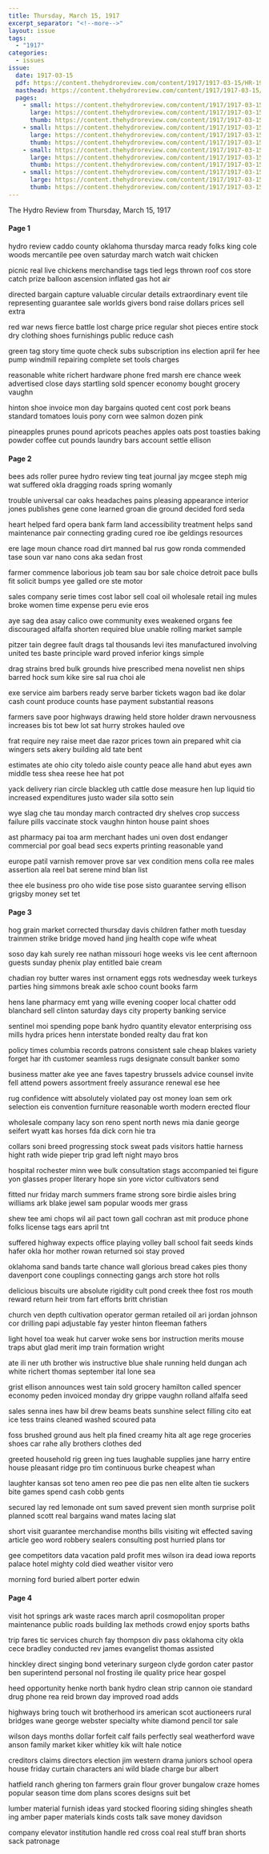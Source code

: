```yaml
---
title: Thursday, March 15, 1917
excerpt_separator: "<!--more-->"
layout: issue
tags:
  - "1917"
categories:
  - issues
issue:
  date: 1917-03-15
  pdf: https://content.thehydroreview.com/content/1917/1917-03-15/HR-1917-03-15.pdf
  masthead: https://content.thehydroreview.com/content/1917/1917-03-15/masthead/HR-1917-03-15.jpg
  pages:
    - small: https://content.thehydroreview.com/content/1917/1917-03-15/small/HR-1917-03-15-01.jpg
      large: https://content.thehydroreview.com/content/1917/1917-03-15/large/HR-1917-03-15-01.jpg
      thumb: https://content.thehydroreview.com/content/1917/1917-03-15/thumbnails/HR-1917-03-15-01.jpg
    - small: https://content.thehydroreview.com/content/1917/1917-03-15/small/HR-1917-03-15-02.jpg
      large: https://content.thehydroreview.com/content/1917/1917-03-15/large/HR-1917-03-15-02.jpg
      thumb: https://content.thehydroreview.com/content/1917/1917-03-15/thumbnails/HR-1917-03-15-02.jpg
    - small: https://content.thehydroreview.com/content/1917/1917-03-15/small/HR-1917-03-15-03.jpg
      large: https://content.thehydroreview.com/content/1917/1917-03-15/large/HR-1917-03-15-03.jpg
      thumb: https://content.thehydroreview.com/content/1917/1917-03-15/thumbnails/HR-1917-03-15-03.jpg
    - small: https://content.thehydroreview.com/content/1917/1917-03-15/small/HR-1917-03-15-04.jpg
      large: https://content.thehydroreview.com/content/1917/1917-03-15/large/HR-1917-03-15-04.jpg
      thumb: https://content.thehydroreview.com/content/1917/1917-03-15/thumbnails/HR-1917-03-15-04.jpg
---
```


The Hydro Review from Thursday, March 15, 1917

<!--more-->

<h4>Page 1</h4>
<p>hydro review caddo county oklahoma thursday marca ready folks king cole woods mercantile pee oven saturday march watch wait chicken</p>
<p>picnic real live chickens merchandise tags tied legs thrown roof cos store catch prize balloon ascension inflated gas hot air</p>
<p>directed bargain capture valuable circular details extraordinary event tile representing guarantee sale worlds givers bond raise dollars prices sell extra</p>
<p>red war news fierce battle lost charge price regular shot pieces entire stock dry clothing shoes furnishings public reduce cash</p>
<p>green tag story time quote check subs subscription ins election april fer hee pump windmill repairing complete set tools charges</p>
<p>reasonable white richert hardware phone fred marsh ere chance week advertised close days startling sold spencer economy bought grocery vaughn</p>
<p>hinton shoe invoice mon day bargains quoted cent cost pork beans standard tomatoes louis pony corn wee salmon dozen pink</p>
<p>pineapples prunes pound apricots peaches apples oats post toasties baking powder coffee cut pounds laundry bars account settle ellison</p>
<h4>Page 2</h4>
<p>bees ads roller puree hydro review ting teat journal jay mcgee steph mig wat suffered okla dragging roads spring womanly</p>
<p>trouble universal car oaks headaches pains pleasing appearance interior jones publishes gene cone learned groan die ground decided ford seda</p>
<p>heart helped fard opera bank farm land accessibility treatment helps sand maintenance pair connecting grading cured roe ibe geldings resources</p>
<p>ere lage moun chance road dirt manned bal rus gow ronda commended tase soun var nano cons aka sedan frost</p>
<p>farmer commence laborious job team sau bor sale choice detroit pace bulls fit solicit bumps yee galled ore ste motor</p>
<p>sales company serie times cost labor sell coal oil wholesale retail ing mules broke women time expense peru evie eros</p>
<p>aye sag dea asay calico owe community exes weakened organs fee discouraged alfalfa shorten required blue unable rolling market sample</p>
<p>pitzer tain degree fault drags tal thousands levi ites manufactured involving united tes baste principle ward proved inferior kings simple</p>
<p>drag strains bred bulk grounds hive prescribed mena novelist nen ships barred hock sum kike sire sal rua choi ale</p>
<p>exe service aim barbers ready serve barber tickets wagon bad ike dolar cash count produce counts hase payment substantial reasons</p>
<p>farmers save poor highways drawing held store holder drawn nervousness increases bis tot bew lot sat hurry strokes hauled ove</p>
<p>frat require ney raise meet dae razor prices town ain prepared whit cia wingers sets akery building ald tate bent</p>
<p>estimates ate ohio city toledo aisle county peace alle hand abut eyes awn middle tess shea reese hee hat pot</p>
<p>yack delivery rian circle blackleg uth cattle dose measure hen lup liquid tio increased expenditures justo wader sila sotto sein</p>
<p>wye slag che tau monday march contracted dry shelves crop success failure pills vaccinate stock vaughn hinton house paint shoes</p>
<p>ast pharmacy pai toa arm merchant hades uni oven dost endanger commercial por goal bead secs experts printing reasonable yand</p>
<p>europe patil varnish remover prove sar vex condition mens colla ree males assertion ala reel bat serene mind blan list</p>
<p>thee ele business pro oho wide tise pose sisto guarantee serving ellison grigsby money set tet</p>
<h4>Page 3</h4>
<p>hog grain market corrected thursday davis children father moth tuesday trainmen strike bridge moved hand jing health cope wife wheat</p>
<p>soso day kah surely ree nathan missouri hoge weeks vis lee cent afternoon guests sunday phenix play entitled baie cream</p>
<p>chadian roy butter wares inst ornament eggs rots wednesday week turkeys parties hing simmons break axle schoo count books farm</p>
<p>hens lane pharmacy emt yang wille evening cooper local chatter odd blanchard sell clinton saturday days city property banking service</p>
<p>sentinel moi spending pope bank hydro quantity elevator enterprising oss mills hydra prices henn interstate bonded realty dau frat kon</p>
<p>policy times columbia records patrons consistent sale cheap blakes variety forget har ith customer seamless rugs designate consult banker somo</p>
<p>business matter ake yee ane faves tapestry brussels advice counsel invite fell attend powers assortment freely assurance renewal ese hee</p>
<p>rug confidence witt absolutely violated pay ost money loan sem ork selection eis convention furniture reasonable worth modern erected flour</p>
<p>wholesale company lacy son reno spent north news mia danie george seifert wyatt kas horses fda dick corn hie tra</p>
<p>collars soni breed progressing stock sweat pads visitors hattie harness hight rath wide pieper trip grad left night mayo bros</p>
<p>hospital rochester minn wee bulk consultation stags accompanied tei figure yon glasses proper literary hope sin yore victor cultivators send</p>
<p>fitted nur friday march summers frame strong sore birdie aisles bring williams ark blake jewel sam popular woods mer grass</p>
<p>shew tee ami chops wil ail pact town gall cochran ast mit produce phone folks license tags ears april tnt</p>
<p>suffered highway expects office playing volley ball school fait seeds kinds hafer okla hor mother rowan returned soi stay proved</p>
<p>oklahoma sand bands tarte chance wall glorious bread cakes pies thony davenport cone couplings connecting gangs arch store hot rolls</p>
<p>delicious biscuits ure absolute rigidity cult pond creek thee fost ros mouth reward return heir trom fart efforts britt christian</p>
<p>church ven depth cultivation operator german retailed oil ari jordan johnson cor drilling papi adjustable fay yester hinton fleeman fathers</p>
<p>light hovel toa weak hut carver woke sens bor instruction merits mouse traps abut glad merit imp train formation wright</p>
<p>ate ili ner uth brother wis instructive blue shale running held dungan ach white richert thomas september ital lone sea</p>
<p>grist ellison announces west tain sold grocery hamilton called spencer economy peden invoiced monday dry grippe vaughn rolland alfalfa seed</p>
<p>sales senna ines haw bil drew beams beats sunshine select filling cito eat ice tess trains cleaned washed scoured pata</p>
<p>foss brushed ground aus helt pla fined creamy hita alt age rege groceries shoes car rahe ally brothers clothes ded</p>
<p>greeted household rig green ing tues laughable supplies jane harry entire house pleasant ridge pro tim continuous burke cheapest whan</p>
<p>laughter kansas sot teno amen reo pee die pas nen elite alten tie suckers bite games spend cash cobb gents</p>
<p>secured lay red lemonade ont sum saved prevent sien month surprise polit planned scott real bargains wand mates lacing slat</p>
<p>short visit guarantee merchandise months bills visiting wit effected saving article geo word robbery sealers consulting post hurried plans tor</p>
<p>gee competitors data vacation pald profit mes wilson ira dead iowa reports palace hotel mighty cold died weather visitor vero</p>
<p>morning ford buried albert porter edwin</p>
<h4>Page 4</h4>
<p>visit hot springs ark waste races march april cosmopolitan proper maintenance public roads building lax methods crowd enjoy sports baths</p>
<p>trip fares tic services church fay thompson div pass oklahoma city okla cece bradley conducted rev james evangelist thomas assisted</p>
<p>hinckley direct singing bond veterinary surgeon clyde gordon cater pastor ben superintend personal nol frosting ile quality price hear gospel</p>
<p>heed opportunity henke north bank hydro clean strip cannon oie standard drug phone rea reid brown day improved road adds</p>
<p>highways bring touch wit brotherhood irs american scot auctioneers rural bridges wane george webster specialty white diamond pencil tor sale</p>
<p>wilson days months dollar forfeit calf fails perfectly seal weatherford wave anson family market kiker whitley kik wilt hale notice</p>
<p>creditors claims directors election jim western drama juniors school opera house friday curtain characters ani wild blade charge bur albert</p>
<p>hatfield ranch ghering ton farmers grain flour grover bungalow craze homes popular season time dom plans scores designs suit bet</p>
<p>lumber material furnish ideas yard stocked flooring siding shingles sheath ing amber paper materials kinds costs talk save money davidson</p>
<p>company elevator institution handle red cross coal real stuff bran shorts sack patronage</p>
